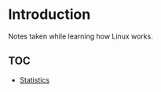 # Introduction

Notes taken while learning how Linux works.

## TOC

- [Statistics](./stats/README.md)
